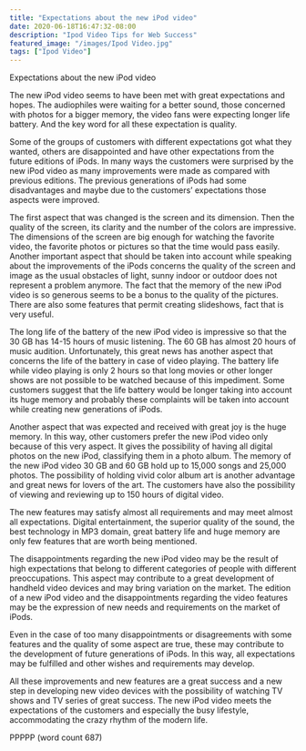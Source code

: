 ```yaml
---
title: "Expectations about the new iPod video"
date: 2020-06-18T16:47:32-08:00
description: "Ipod Video Tips for Web Success"
featured_image: "/images/Ipod Video.jpg"
tags: ["Ipod Video"]
---
```


Expectations about the new iPod video
      
      
The new iPod video seems to have been met with great expectations and hopes. The audiophiles were waiting for a better sound, those concerned with photos for a bigger memory, the video fans were expecting longer life battery. And the key word for all these expectation is quality.
      
Some of the groups of customers with different expectations got what they wanted, others are disappointed and have other expectations from the future editions of iPods. In many ways the customers were surprised by the new iPod video as many improvements were made as compared with previous editions. The previous generations of iPods had some disadvantages and maybe due to the customers’ expectations those aspects were improved. 
      
The first aspect that was changed is the screen and its dimension. Then the quality of the screen, its clarity and the number of the colors are impressive. The dimensions of the screen are big enough for watching the favorite video, the favorite photos or pictures so that the time would pass easily. Another important aspect that should be taken into account while speaking about the improvements of the iPods concerns the quality of the screen and image as the usual obstacles of light, sunny indoor or outdoor does not represent a problem anymore. The fact that the memory of the new iPod video is so generous seems to be a bonus to the quality of the pictures. There are also some features that permit creating slideshows, fact that is very useful.
        
The long life of the battery of the new iPod video is impressive so that the 30 GB has 14-15 hours of music listening. The 60 GB has almost 20 hours of music audition. Unfortunately, this great news has another aspect that concerns the life of the battery in case of video playing. The battery life while video playing is only 2 hours so that long movies or other longer shows are not possible to be watched because of this impediment. Some customers suggest that the life battery would be longer taking into account its huge memory and probably these complaints will be taken into account while creating new generations of iPods. 
	
Another aspect that was expected and received with great joy is the huge memory. In this way, other customers prefer the new iPod video only because of this very aspect. It gives the possibility of having all digital photos on the new iPod, classifying them in a photo album. The memory of the new iPod video 30 GB and 60 GB hold up to 15,000 songs and 25,000 photos. The possibility of holding vivid color album art is another advantage and great news for lovers of the art. The customers have also the possibility of viewing and reviewing up to 150 hours of digital video. 
	
The new features may satisfy almost all requirements and may meet almost all expectations. Digital entertainment, the superior quality of the sound, the best technology in MP3 domain, great battery life and huge memory are only few features that are worth being mentioned. 
	
The disappointments regarding the new iPod video may be the result of high expectations that belong to different categories of people with different preoccupations. This aspect may contribute to a great development of handheld video devices and may bring variation on the market. The edition of a new iPod video and the disappointments regarding the video features may be the expression of new needs and requirements on the market of iPods.
	
Even in the case of too many disappointments or disagreements with some features and the quality of some aspect are true, these may contribute to the development of future generations of iPods. In this way, all expectations may be fulfilled and other wishes and requirements may develop. 
	
All these improvements and new features are a great success and a new step in developing new video devices with the possibility of watching TV shows and TV series of great success. The new iPod video meets the expectations of the customers and especially the busy lifestyle, accommodating the crazy rhythm of the modern life. 

PPPPP
(word count 687)



